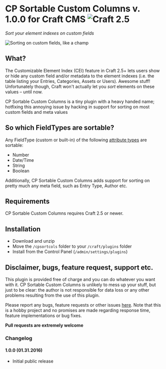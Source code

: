 # CP Sortable Custom Columns v. 1.0.0 for Craft CMS ![Craft 2.5](https://img.shields.io/badge/craft-2.5-red.svg?style=flat-square)

_Sort your element indexes on custom fields_  

![Sorting on custom fields, like a champ](http://g.recordit.co/lhvfkHZj7E.gif)  

## What?

The Customizable Element Index (CEI) feature in Craft 2.5+ lets users show or hide any custom field and/or metadata to the element indexes (i.e. the table listing your Entries, Categories, Assets or Users). Awesome stuff! Unfortunately though, Craft won't actually let you _sort_ elements on these values – until now.  

CP Sortable Custom Columns is a tiny plugin with a heavy handed name; hotfixing this annoying issue by hacking in support for sorting on most custom fields and meta values  

## So which FieldTypes are sortable?

Any FieldType (custom or built-in) of the following [attribute types](https://craftcms.com/docs/plugins/field-types#customizing-the-database-column-type) are sortable:  

* Number
* Date/Time
* String
* Boolean

Additionally, CP Sortable Custom Columns adds support for sorting on pretty much any meta field, such as Entry Type, Author etc.  

## Requirements

CP Sortable Custom Columns requires Craft 2.5 or newer.  

## Installation

* Download and unzip
* Move the `/cpsortcols` folder to your `/craft/plugins` folder
* Install from the Control Panel (`/admin/settings/plugins`)

## Disclaimer, bugs, feature request, support etc.

This plugin is provided free of charge and you can do whatever you want with it. CP Sortable Custom Columns is unlikely to mess up your stuff, but just to be clear: the author is not responsible for data loss or any other problems resulting from the use of this plugin.  

Please report any bugs, feature requests or other issues [here](https://github.com/mmikkel/CpSortableCustomColumns/issues). Note that this is a hobby project and no promises are made regarding response time, feature implementations or bug fixes.  

**Pull requests are extremely welcome**  

### Changelog

#### 1.0.0 (01.31.2016)

* Initial public release
